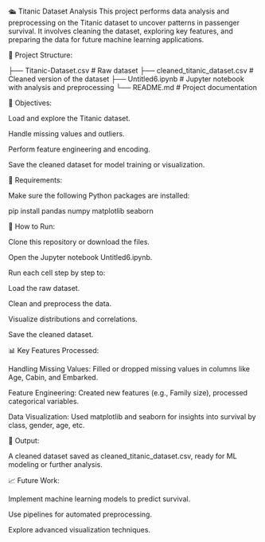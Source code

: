 🛳️ Titanic Dataset Analysis
This project performs data analysis and preprocessing on the Titanic dataset to uncover patterns in passenger survival. It involves cleaning the dataset, exploring key features, and preparing the data for future machine learning applications.

📂 Project Structure:

├── Titanic-Dataset.csv           # Raw dataset
├── cleaned_titanic_dataset.csv   # Cleaned version of the dataset
├── Untitled6.ipynb               # Jupyter notebook with analysis and preprocessing
└── README.md                     # Project documentation

📌 Objectives:

Load and explore the Titanic dataset.

Handle missing values and outliers.

Perform feature engineering and encoding.

Save the cleaned dataset for model training or visualization.

🔧 Requirements:

Make sure the following Python packages are installed:

pip install pandas numpy matplotlib seaborn

🚀 How to Run:

Clone this repository or download the files.

Open the Jupyter notebook Untitled6.ipynb.

Run each cell step by step to:

Load the raw dataset.

Clean and preprocess the data.

Visualize distributions and correlations.

Save the cleaned dataset.

📊 Key Features Processed:

Handling Missing Values: Filled or dropped missing values in columns like Age, Cabin, and Embarked.

Feature Engineering: Created new features (e.g., Family size), processed categorical variables.

Data Visualization: Used matplotlib and seaborn for insights into survival by class, gender, age, etc.

📁 Output:

A cleaned dataset saved as cleaned_titanic_dataset.csv, ready for ML modeling or further analysis.

📈 Future Work:

Implement machine learning models to predict survival.

Use pipelines for automated preprocessing.

Explore advanced visualization techniques.
